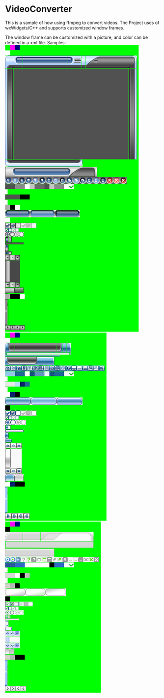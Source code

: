 # VideoConverter
This is a sample of how using ffmpeg to convert videos. The Project uses of wxWidgets/C++ and supports customized window frames.

The window frame can be customized with a picture, and color can be defined in a xml file. Samples:<br>
![Screenshot](VideoConverter/skins/skin01.png)<br>
![Screenshot](VideoConverter/skins/skin08.png)<br>
![Screenshot](VideoConverter/skins/skin09.png)<br>
